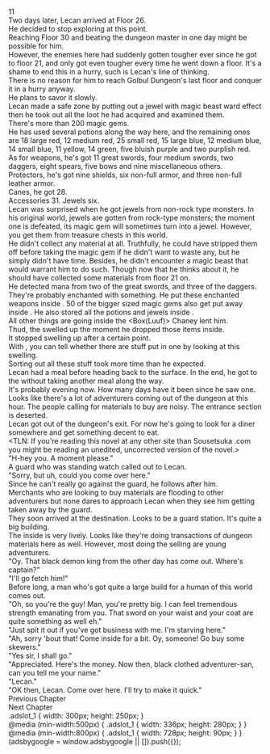 11<br/>
Two days later, Lecan arrived at Floor 26.<br/>
He decided to stop exploring at this point.<br/>
Reaching Floor 30 and beating the dungeon master in one day might be possible for him.<br/>
However, the enemies here had suddenly gotten tougher ever since he got to floor 21, and only got even tougher every time he went down a floor. It's a shame to end this in a hurry, such is Lecan's line of thinking.<br/>
There is no reason for him to reach Golbul Dungeon's last floor and conquer it in a hurry anyway.<br/>
He plans to savor it slowly.<br/>
Lecan made a safe zone by putting out a jewel with magic beast ward effect then he took out all the loot he had acquired and examined them.<br/>
There's more than 200 magic gems.<br/>
He has used several potions along the way here, and the remaining ones are 18 large red, 12 medium red, 25 small red, 15 large blue, 12 medium blue, 14 small blue, 11 yellow, 14 green, five bluish purple and two purplish red.<br/>
As for weapons, he's got 11 great swords, four medium swords, two daggers, eight spears, five bows and nine miscellaneous others.<br/>
Protectors, he's got nine shields, six non-full armor, and three non-full leather armor.<br/>
Canes, he got 28.<br/>
Accessories 31. Jewels six.<br/>
Lecan was surprised when he got jewels from non-rock type monsters. In his original world, jewels are gotten from rock-type monsters; the moment one is defeated, its magic gem will sometimes turn into a jewel. However, you get them from treasure chests in this world.<br/>
He didn't collect any material at all. Truthfully, he could have stripped them off before taking the magic gem if he didn't want to waste any, but he simply didn't have time. Besides, he didn't encounter a magic beast that would warrant him to do such. Though now that he thinks about it, he should have collected some materials from floor 21 on.<br/>
He detected mana from two of the great swords, and three of the daggers. They're probably enchanted with something. He put these enchanted weapons inside <Storage>. 50 of the bigger sized magic gems also get put away inside <Storage>. He also stored all the potions and jewels inside <Storage>.<br/>
All other things are going inside the <Box(Luuf)> Chaney lent him.<br/>
Thud, the <Box> swelled up the moment he dropped those items inside.<br/>
It stopped swelling up after a certain point.<br/>
With <Box>, you can tell whether there are stuff put in one by looking at this swelling.<br/>
Sorting out all these stuff took more time than he expected.<br/>
Lecan had a meal before heading back to the surface. In the end, he got to the <Ground Floor> without taking another meal along the way.<br/>
It's probably evening now. How many days have it been since he saw one. Looks like there's a lot of adventurers coming out of the dungeon at this hour. The people calling for materials to buy are noisy. The entrance section is deserted.<br/>
Lecan got out of the dungeon's exit. For now he's going to look for a diner somewhere and get something decent to eat.<br/>
<TLN: If you're reading this novel at any other site than Sousetsuka .com you might be reading an unedited, uncorrected version of the novel.><br/>
"H-hey you. A moment please."<br/>
A guard who was standing watch called out to Lecan.<br/>
"Sorry, but uh, could you come over here."<br/>
Since he can't really go against the guard, he follows after him.<br/>
Merchants who are looking to buy materials are flooding to other adventurers but none dares to approach Lecan when they see him getting taken away by the guard.<br/>
They soon arrived at the destination. Looks to be a guard station. It's quite a big building.<br/>
The inside is very lively. Looks like they're doing transactions of dungeon materials here as well. However, most doing the selling are young adventurers.<br/>
"Oy. That black demon king from the other day has come out. Where's captain?"<br/>
"I'll go fetch him!"<br/>
Before long, a man who's got quite a large build for a human of this world comes out.<br/>
"Oh, so you're the guy! Man, you're pretty big. I can feel tremendous strength emanating from you. That sword on your waist and your coat are quite something as well eh."<br/>
"Just spit it out if you've got business with me. I'm starving here."<br/>
"Ah, sorry 'bout that! Come inside for a bit. Oy, someone! Go buy some skewers."<br/>
"Yes sir, I shall go."<br/>
"Appreciated. Here's the money. Now then, black clothed adventurer-san, can you tell me your name."<br/>
"Lecan."<br/>
"OK then, Lecan. Come over here. I'll try to make it quick."<br/>
Previous Chapter<br/>
Next Chapter <br/>
.adslot_1 { width: 300px; height: 250px; }<br/>
@media (min-width:500px) { .adslot_1 { width: 336px; height: 280px; } }<br/>
@media (min-width:800px) { .adslot_1 { width: 728px; height: 90px; } }<br/>
(adsbygoogle = window.adsbygoogle || []).push({});<br/>
